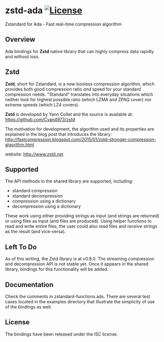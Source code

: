 # zstd-ada [![License](http://img.shields.io/badge/license-ISC-green.svg)](https://github.com/jrmarino/libsodium-ada/blob/master/License.txt)
Zstandard for Ada - Fast real-time compression algorithm

Overview
--------

Ada bindings for **Zstd** native library that can highly compress
data rapidly and without loss.

Zstd
----

**Zstd**, short for Zstandard, is a new lossless compression algorithm, which
provides both good compression ratio _and_ speed for your standard compression
needs. "Standard" translates into everyday situations which neither look for
highest possible ratio (which LZMA and ZPAQ cover) nor extreme speeds (which
LZ4 covers).

**Zstd** is developed by Yann Collet and the source is available at:
https://github.com/Cyan4973/zstd

The motivation for development, the algorithm used and its properties are
explained in the blog post that introduces the library:
http://fastcompression.blogspot.com/2015/01/zstd-stronger-compression-algorithm.html

website: http://www.zstd.net

Supported
---------

The API methods in the shared library are supported, including:

 * standard compression
 * standard decompression
 * compression using a dictionary
 * decompression using a dictionary

These work using either providing strings as input (and strings are returned)
or using files as input (and files are produced).  Using helper functions to
read and write entire files, the user could also read files and receive strings
as the result (and vice-versa).

Left To Do
----------

As of this writing, the Zstd library is at v0.8.0.  The streaming compression
and decompression API is not stable yet.  Once it appears in the shared library,
bindings for this functionality will be added.

Documentation
-------------

Check the comments in zstandard-functions.ads.  There are several test cases
located in the examples directory that illustrate the simplicity of use 
of the bindings as well.

License
-------

The bindings have been released under the ISC license.
